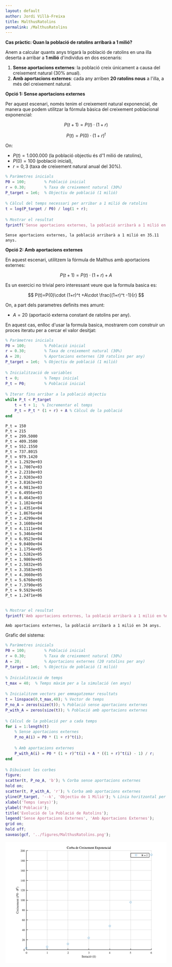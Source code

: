 ```yaml
---
layout: default
author: Jordi Villà-Freixa
title: MalthusRatolins
permalink: /MalthusRatolins
---
```


**Cas pràctic: Quan la població de ratolins arribarà a 1 milió?**


Anem a calcular quants anys trigarà la població de ratolins en una illa deserta a arribar a **1 milió** d'individus en dos escenaris:

1.  **Sense aportacions externes**: la població creix únicament a causa del creixement natural (30% anual).
2. **Amb aportacions externes**: cada any arriben **20 ratolins nous** a l'illa, a més del creixement natural.

**Opció 1: Sense aportacions externes**


Per aquest escenari, només tenim el creixement natural exponencial, de manera que podem utilitzar la fórmula bàsica del creixement poblacional exponencial:

 $$ P(t+1)=P(t)\cdot (1+r) $$ 

 $$ P(t)=P(0)\cdot (1+r)^t $$ 

On:

-  $P(t)=1.000.000$ (la població objectiu és d'1 milió de ratolins), 
-  $P(0)=100$ (població inicial), 
-  $r=0,3$ (taxa de creixement natural anual del 30%). 

```matlab
% Paràmetres inicials
P0 = 100;        % Població inicial
r = 0.30;        % Taxa de creixement natural (30%)
P_target = 1e6;  % Objectiu de població (1 milió)

% Càlcul del temps necessari per arribar a 1 milió de ratolins
t = log(P_target / P0) / log(1 + r);

% Mostrar el resultat
fprintf('Sense aportacions externes, la població arribarà a 1 milió en %.2f anys.\n', t);
```

```matlabTextOutput
Sense aportacions externes, la població arribarà a 1 milió en 35.11 anys.
```

**Opció 2: Amb aportacions externes**


En aquest escenari, utilitzem la fórmula de Malthus amb aportacions externes:

 $$ P(t+1)=P(t)\cdot (1+r)+A $$ 

Es un exercici no trivial pero interessant veure que la formula basica es:

 $$ P(t)=P(0)\cdot (1+r)^t +A\cdot \frac{(1+r)^t -1}{r} $$ 

On, a part dels parametres definits mes amunt:

-  $A=20$ (aportació externa constant de ratolins per any). 

En aquest cas, enlloc d'usar la formula basica, mostrarem com construir un proces iteratu per a cercar el valor desitjat:

```matlab
% Paràmetres inicials
P0 = 100;        % Població inicial
r = 0.30;        % Taxa de creixement natural (30%)
A = 20;          % Aportacions externes (20 ratolins per any)
P_target = 1e6;  % Objectiu de població (1 milió)

% Inicialització de variables
t = 0;           % Temps inicial
P_t = P0;        % Població inicial

% Iterar fins arribar a la població objectiu
while P_t < P_target
    t = t + 1;  % Incrementar el temps
    P_t = P_t * (1 + r) + A % Càlcul de la població
end
```

```matlabTextOutput
P_t = 150
P_t = 215
P_t = 299.5000
P_t = 409.3500
P_t = 552.1550
P_t = 737.8015
P_t = 979.1420
P_t = 1.2929e+03
P_t = 1.7007e+03
P_t = 2.2310e+03
P_t = 2.9203e+03
P_t = 3.8163e+03
P_t = 4.9813e+03
P_t = 6.4956e+03
P_t = 8.4643e+03
P_t = 1.1024e+04
P_t = 1.4351e+04
P_t = 1.8676e+04
P_t = 2.4299e+04
P_t = 3.1608e+04
P_t = 4.1111e+04
P_t = 5.3464e+04
P_t = 6.9523e+04
P_t = 9.0400e+04
P_t = 1.1754e+05
P_t = 1.5282e+05
P_t = 1.9869e+05
P_t = 2.5832e+05
P_t = 3.3583e+05
P_t = 4.3660e+05
P_t = 5.6760e+05
P_t = 7.3790e+05
P_t = 9.5929e+05
P_t = 1.2471e+06
```

```matlab

% Mostrar el resultat
fprintf('Amb aportacions externes, la població arribarà a 1 milió en %d anys.\n', t);
```

```matlabTextOutput
Amb aportacions externes, la població arribarà a 1 milió en 34 anys.
```

Grafic del sistema:

```matlab
% Paràmetres inicials
P0 = 100;        % Població inicial
r = 0.30;        % Taxa de creixement natural (30%)
A = 20;          % Aportacions externes (20 ratolins per any)
P_target = 1e6;  % Objectiu de població (1 milió)

% Inicialització de temps
t_max = 40;  % Temps màxim per a la simulació (en anys)

% Inicialitzem vectors per emmagatzemar resultats
t = linspace(0,t_max,40); % Vector de temps
P_no_A = zeros(size(t)); % Població sense aportacions externes
P_with_A = zeros(size(t)); % Població amb aportacions externes

% Càlcul de la població per a cada temps
for i = 1:length(t)
    % Sense aportacions externes
    P_no_A(i) = P0 * (1 + r)^t(i);
    
    % Amb aportacions externes
    P_with_A(i) = P0 * (1 + r)^t(i) + A * ((1 + r)^t(i) - 1) / r;
end

% Dibuixant les corbes
figure;
scatter(t, P_no_A, 'b'); % Corba sense aportacions externes
hold on;
scatter(t, P_with_A, 'r'); % Corba amb aportacions externes
yline(P_target, '--k', 'Objectiu de 1 Milió'); % Línia horitzontal per l'objectiu
xlabel('Temps (anys)');
ylabel('Població');
title('Evolució de la Població de Ratolins');
legend('Sense Aportacions Externes', 'Amb Aportacions Externes');
grid on;
hold off;
saveas(gcf, '../figures/MalthusRatolins.png');
```

![figure_0.png](MalthusRatolins_media/figure_0.png)


